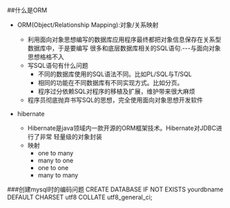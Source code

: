 ##什么是ORM
+ ORM(Object/Relationship Mapping):对象/关系映射
    * 利用面向对象思想编写的数据库应用程序最终都把对象信息保存在关系型数据库中，于是要编写
        很多和底层数据库相关的SQL语句.---与面向对象思想格格不入
    + 写SQL语句有什么问题
        * 不同的数据库使用的SQL语法不同。比如PL/SQL与T/SQL
        * 相同的功能在不同数据库有不同实现方式。比如分页。
        * 程序过分依赖SQL对程序的移植及扩展，维护带来很大麻烦
    + 程序员彻底抛弃书写SQL的思想，完全使用面向对象思想开发软件

+ hibernate
    * Hibernate是java领域内一款开源的ORM框架技术。Hibernate对JDBC进行了非常
        轻量级的对象封装  
    + 映射
        * one to many
        * many to one
        * one to one
        * many to many                      
        
###创建mysql时的编码问题
CREATE DATABASE IF NOT EXISTS yourdbname DEFAULT CHARSET utf8 COLLATE utf8_general_ci;        